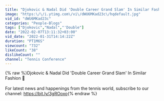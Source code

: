 ```yaml
---
title: "Djokovic & Nadal Did 'Double Career Grand Slam' In Similar Fashion 👀"
image: "https:\/\/i.ytimg.com\/vi\/dWU6MKad23c\/hqdefault.jpg"
vid_id: "dWU6MKad23c"
categories: "People-Blogs"
tags: ["Djokovic","Nadal","'Double"]
date: "2022-02-07T13:11:32+03:00"
vid_date: "2022-01-31T14:14:22Z"
duration: "PT1M6S"
viewcount: "732"
likeCount: "38"
dislikeCount: ""
channel: "Tennis Conference"
---
```

{% raw %}Djokovic &amp; Nadal Did 'Double Career Grand Slam' In Similar Fashion 👀<br /><br />For latest news and happenings from the tennis world, subscribe to our channel: <a rel="nofollow" target="blank" href="https://bit.ly/3gROoxo">https://bit.ly/3gROoxo</a>{% endraw %}
